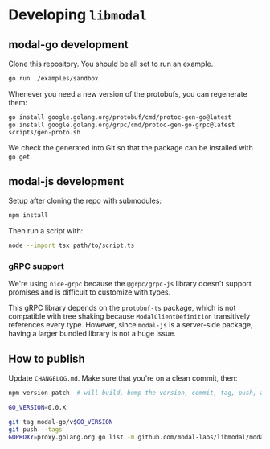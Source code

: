 # Developing `libmodal`

## modal-go development

Clone this repository. You should be all set to run an example.

```bash
go run ./examples/sandbox
```

Whenever you need a new version of the protobufs, you can regenerate them:

```bash
go install google.golang.org/protobuf/cmd/protoc-gen-go@latest
go install google.golang.org/grpc/cmd/protoc-gen-go-grpc@latest
scripts/gen-proto.sh
```

We check the generated into Git so that the package can be installed with `go get`.

## modal-js development

Setup after cloning the repo with submodules:

```bash
npm install
```

Then run a script with:

```bash
node --import tsx path/to/script.ts
```

### gRPC support

We're using `nice-grpc` because the `@grpc/grpc-js` library doesn't support promises and is difficult to customize with types.

This gRPC library depends on the `protobuf-ts` package, which is not compatible with tree shaking because `ModalClientDefinition` transitively references every type. However, since `modal-js` is a server-side package, having a larger bundled library is not a huge issue.

## How to publish

Update `CHANGELOG.md`. Make sure that you're on a clean commit, then:

```bash
npm version patch  # will build, bump the version, commit, tag, push, and npm publish
```

```bash
GO_VERSION=0.0.X

git tag modal-go/v$GO_VERSION
git push --tags
GOPROXY=proxy.golang.org go list -m github.com/modal-labs/libmodal/modal-go@v$GO_VERSION
```
